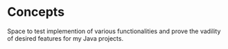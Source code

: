 # Concepts
Space to test implemention of various functionalities and prove the vadility of desired features for my Java projects.
